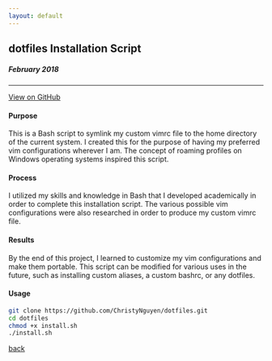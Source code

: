 ```yaml
---
layout: default
---
```


## dotfiles Installation Script
##### February 2018
 
* * *
[View on GitHub](https://github.com/ChristyNguyen/dotfiles)

#### Purpose
This is a Bash script to symlink my custom vimrc file to the home directory of the current system. I created this for the purpose of having my preferred vim configurations wherever I am. The concept of roaming profiles on Windows operating systems inspired this script.

#### Process
I utilized my skills and knowledge in Bash that I developed academically in order to complete this installation script. The various possible vim configurations were also researched in order to produce my custom vimrc file.

#### Results
By the end of this project, I learned to customize my vim configurations and make them portable. This script can be modified for various uses in the future, such as installing custom aliases, a custom bashrc, or any dotfiles.


#### Usage
```bash
git clone https://github.com/ChristyNguyen/dotfiles.git
cd dotfiles
chmod +x install.sh
./install.sh
```

[back](./)
